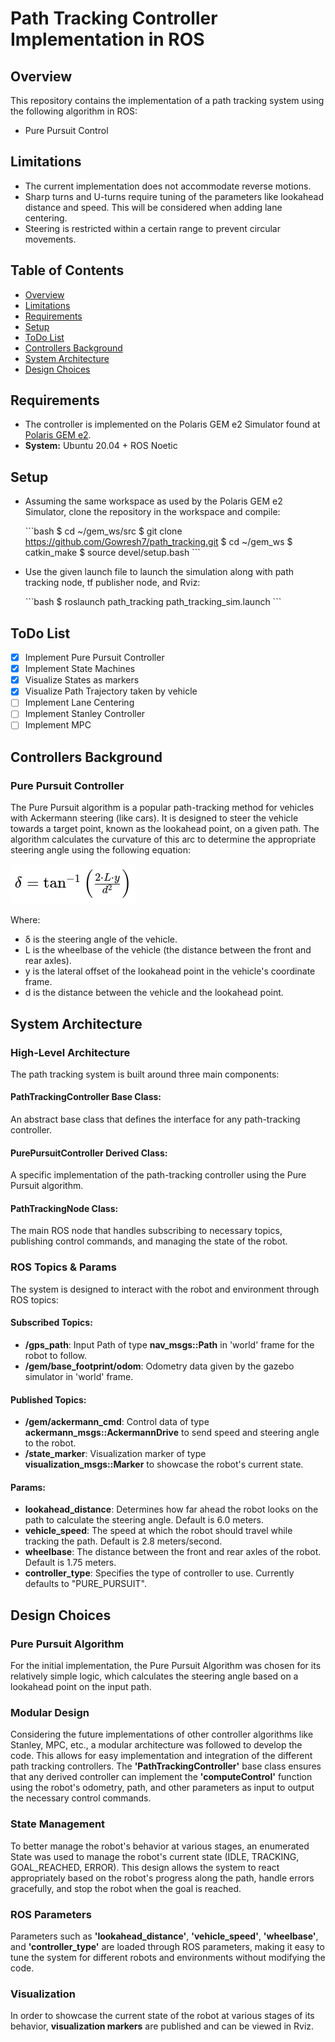 # Path Tracking Controller Implementation in ROS

## Overview
This repository contains the implementation of a path tracking system using the following algorithm in ROS:
- Pure Pursuit Control

## Limitations
- The current implementation does not accommodate reverse motions.
- Sharp turns and U-turns require tuning of the parameters like lookahead distance and speed. This will be considered when adding lane centering.
- Steering is restricted within a certain range to prevent circular movements.

## Table of Contents
- [Overview](#overview)
- [Limitations](#limitations)
- [Requirements](#requirements)
- [Setup](#setup)
- [ToDo List](#todo-list)
- [Controllers Background](#controllers-background)
- [System Architecture](#system-architecture)
- [Design Choices](#design-choices)

## Requirements
- The controller is implemented on the Polaris GEM e2 Simulator found at [Polaris GEM e2](https://github.com/GEM-Illinois/POLARIS_GEM_e2).
- **System:** Ubuntu 20.04 + ROS Noetic

## Setup
- Assuming the same workspace as used by the Polaris GEM e2 Simulator, clone the repository in the workspace and compile:

  \`\`\`bash
  $ cd ~/gem_ws/src
  $ git clone https://github.com/Gowresh7/path_tracking.git
  $ cd ~/gem_ws
  $ catkin_make
  $ source devel/setup.bash
  \`\`\`

- Use the given launch file to launch the simulation along with path tracking node, tf publisher node, and Rviz:

  \`\`\`bash
  $ roslaunch path_tracking path_tracking_sim.launch
  \`\`\`

## ToDo List
- [x] Implement Pure Pursuit Controller
- [x] Implement State Machines
- [x] Visualize States as markers
- [x] Visualize Path Trajectory taken by vehicle
- [ ] Implement Lane Centering
- [ ] Implement Stanley Controller
- [ ] Implement MPC

## Controllers Background

### Pure Pursuit Controller 
The Pure Pursuit algorithm is a popular path-tracking method for vehicles with Ackermann steering (like cars). It is designed to steer the vehicle towards a target point, known as the lookahead point, on a given path. The algorithm calculates the curvature of this arc to determine the appropriate steering angle using the following equation:

![Pure Pursuit Equation](https://raw.githubusercontent.com/Gowresh7/path_tracking/main/docs/PurePursuit_Eqn.png)

Where:

- δ is the steering angle of the vehicle.
- L is the wheelbase of the vehicle (the distance between the front and rear axles).
- y is the lateral offset of the lookahead point in the vehicle's coordinate frame.
- d is the distance between the vehicle and the lookahead point.

## System Architecture

### High-Level Architecture
The path tracking system is built around three main components:

#### PathTrackingController Base Class: 
An abstract base class that defines the interface for any path-tracking controller.

#### PurePursuitController Derived Class: 
A specific implementation of the path-tracking controller using the Pure Pursuit algorithm.

#### PathTrackingNode Class: 
The main ROS node that handles subscribing to necessary topics, publishing control commands, and managing the state of the robot.

### ROS Topics & Params

The system is designed to interact with the robot and environment through ROS topics:

#### Subscribed Topics:
- **/gps_path**: Input Path of type **nav_msgs::Path** in 'world' frame for the robot to follow.
- **/gem/base_footprint/odom**: Odometry data given by the gazebo simulator in 'world' frame.

#### Published Topics:
- **/gem/ackermann_cmd**: Control data of type **ackermann_msgs::AckermannDrive** to send speed and steering angle to the robot.
- **/state_marker**: Visualization marker of type **visualization_msgs::Marker** to showcase the robot's current state.

#### Params:
- **lookahead_distance**: Determines how far ahead the robot looks on the path to calculate the steering angle. Default is 6.0 meters.
- **vehicle_speed**: The speed at which the robot should travel while tracking the path. Default is 2.8 meters/second.
- **wheelbase**: The distance between the front and rear axles of the robot. Default is 1.75 meters.
- **controller_type**: Specifies the type of controller to use. Currently defaults to "PURE_PURSUIT".

## Design Choices

### Pure Pursuit Algorithm
For the initial implementation, the Pure Pursuit Algorithm was chosen for its relatively simple logic, which calculates the steering angle based on a lookahead point on the input path.

### Modular Design
Considering the future implementations of other controller algorithms like Stanley, MPC, etc., a modular architecture was followed to develop the code. This allows for easy implementation and integration of the different path tracking controllers. The **'PathTrackingController'** base class ensures that any derived controller can implement the **'computeControl'** function using the robot's odometry, path, and other parameters as input to output the necessary control commands.

### State Management
To better manage the robot's behavior at various stages, an enumerated State was used to manage the robot's current state (IDLE, TRACKING, GOAL_REACHED, ERROR). This design allows the system to react appropriately based on the robot's progress along the path, handle errors gracefully, and stop the robot when the goal is reached.

### ROS Parameters
Parameters such as **'lookahead_distance'**, **'vehicle_speed'**, **'wheelbase'**, and **'controller_type'** are loaded through ROS parameters, making it easy to tune the system for different robots and environments without modifying the code.

### Visualization
In order to showcase the current state of the robot at various stages of its behavior, **visualization markers** are published and can be viewed in Rviz.